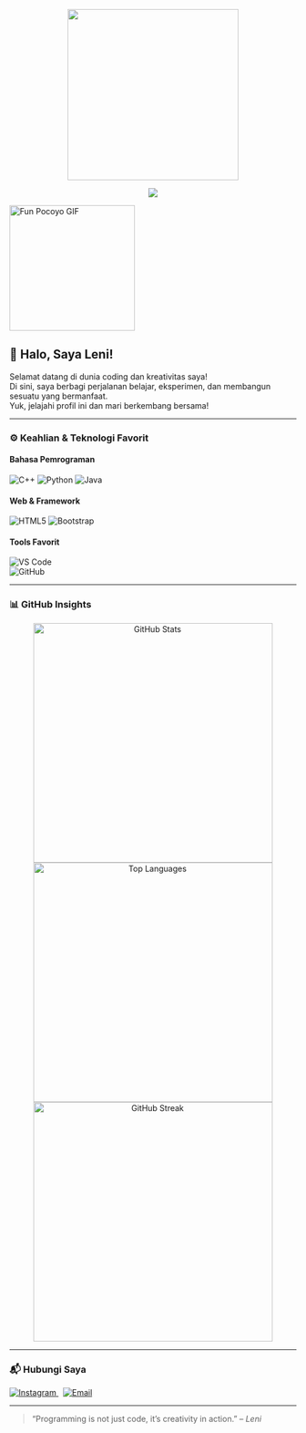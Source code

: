 <p align="center">
  <img src="https://media0.giphy.com/media/v1.Y2lkPTc5MGI3NjExbmJxOWRmdGg1MWFocmY2MW1xNmd2OWdhbWVqeTV1MnAxeWpnbHk1dCZlcD12MV9pbnRlcm5hbF9naWZfYnlfaWQmY3Q9Zw/daDATIJ2rNn86I3uBr/giphy.gif" width="300"/>
</p>

<p align="center">
  <img src="https://readme-typing-svg.herokuapp.com?color=00ADEF&center=true&vCenter=true&lines=%F0%9F%8C%9F+Welcome+to+My+GitHub+Profile!+%F0%9F%8C%9F;Hello!+I'm+Leny!;Let's+learn+and+grow+together!+%F0%9F%9A%80" />
</p>


<p align="left">
  <img src="https://media.tenor.com/W1r60JzRIvQAAAAC/pocoyo.gif" width="220" alt="Fun Pocoyo GIF"/>
</p>

## 👋 Halo, Saya Leni!

Selamat datang di dunia coding dan kreativitas saya!  
Di sini, saya berbagi perjalanan belajar, eksperimen, dan membangun sesuatu yang bermanfaat.  
Yuk, jelajahi profil ini dan mari berkembang bersama!

---

### ⚙️ Keahlian & Teknologi Favorit

#### Bahasa Pemrograman  
![C++](https://img.shields.io/badge/C++-00599C?style=for-the-badge&logo=c%2b%2b&logoColor=white) 
![Python](https://img.shields.io/badge/Python-3776AB?style=for-the-badge&logo=python&logoColor=white) 
![Java](https://img.shields.io/badge/Java-ED8B00?style=for-the-badge&logo=java&logoColor=white)

#### Web & Framework  
![HTML5](https://img.shields.io/badge/HTML5-E34F26?style=for-the-badge&logo=html5&logoColor=white) 
![Bootstrap](https://img.shields.io/badge/Bootstrap-7952B3?style=for-the-badge&logo=bootstrap&logoColor=white)

#### Tools Favorit  
![VS Code](https://img.shields.io/badge/VS%20Code-007ACC?style=for-the-badge&logo=visual-studio-code&logoColor=white)  
![GitHub](https://img.shields.io/badge/GitHub-181717?style=for-the-badge&logo=github&logoColor=white)  

---

### 📊 GitHub Insights

<div align="center">

<!-- Stats utama dengan tema “vue” yang fresh -->
<img src="https://github-readme-stats.vercel.app/api?username=leni&show_icons=true&theme=vue&hide_border=true" alt="GitHub Stats" width="420"/>

<br/>

<!-- Bahasa pemrograman paling sering -->
<img src="https://github-readme-stats.vercel.app/api/top-langs/?username=leni&layout=compact&theme=vue&hide_border=true" alt="Top Languages" width="420"/>

<br/>

<!-- GitHub Streak: lama kontribusi tanpa putus -->
<img src="https://github-readme-streak-stats.herokuapp.com/?user=leni&theme=vue&hide_border=true" alt="GitHub Streak" width="420"/>

</div>

---

### 📬 Hubungi Saya

<p>
  <a href="https://instagram.com/lenirmdh" target="_blank">
    <img alt="Instagram" src="https://img.shields.io/badge/Instagram-%23E4405F?style=for-the-badge&logo=instagram&logoColor=white" />
  </a>
  &nbsp;
  <a href="mailto:setiawan.lenyramadhani@gmail.com" target="_blank">
    <img alt="Email" src="https://img.shields.io/badge/Gmail-D14836?style=for-the-badge&logo=gmail&logoColor=white" />
  </a>
</p>

---

> “Programming is not just code, it’s creativity in action.” – *Leni*

